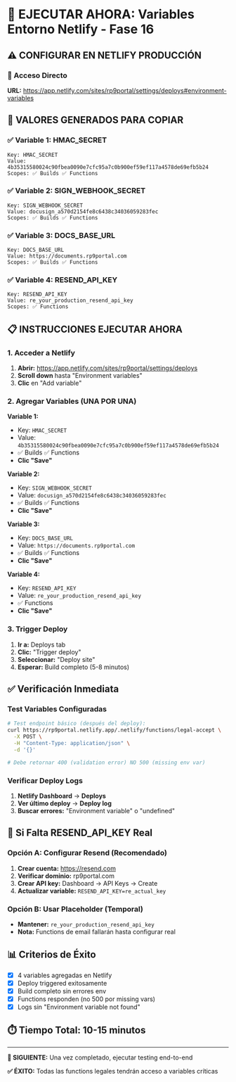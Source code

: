 # 🔧 EJECUTAR AHORA: Variables Entorno Netlify - Fase 16

## ⚠️ CONFIGURAR EN NETLIFY PRODUCCIÓN

### 🎯 Acceso Directo
**URL:** https://app.netlify.com/sites/rp9portal/settings/deploys#environment-variables

## 🔑 VALORES GENERADOS PARA COPIAR

### ✅ Variable 1: HMAC_SECRET
```
Key: HMAC_SECRET
Value: 4b35315580024c90fbea0090e7cfc95a7c0b900ef59ef117a4578de69efb5b24
Scopes: ✅ Builds ✅ Functions
```

### ✅ Variable 2: SIGN_WEBHOOK_SECRET
```
Key: SIGN_WEBHOOK_SECRET
Value: docusign_a570d2154fe8c6438c34036059283fec
Scopes: ✅ Builds ✅ Functions
```

### ✅ Variable 3: DOCS_BASE_URL
```
Key: DOCS_BASE_URL
Value: https://documents.rp9portal.com
Scopes: ✅ Builds ✅ Functions
```

### ✅ Variable 4: RESEND_API_KEY
```
Key: RESEND_API_KEY
Value: re_your_production_resend_api_key
Scopes: ✅ Functions
```

## 📋 INSTRUCCIONES EJECUTAR AHORA

### 1. Acceder a Netlify
1. **Abrir:** https://app.netlify.com/sites/rp9portal/settings/deploys
2. **Scroll down** hasta "Environment variables" 
3. **Clic** en "Add variable"

### 2. Agregar Variables (UNA POR UNA)

**Variable 1:**
- Key: `HMAC_SECRET`
- Value: `4b35315580024c90fbea0090e7cfc95a7c0b900ef59ef117a4578de69efb5b24`
- ✅ Builds ✅ Functions
- **Clic "Save"**

**Variable 2:**
- Key: `SIGN_WEBHOOK_SECRET`  
- Value: `docusign_a570d2154fe8c6438c34036059283fec`
- ✅ Builds ✅ Functions
- **Clic "Save"**

**Variable 3:**
- Key: `DOCS_BASE_URL`
- Value: `https://documents.rp9portal.com`
- ✅ Builds ✅ Functions  
- **Clic "Save"**

**Variable 4:**
- Key: `RESEND_API_KEY`
- Value: `re_your_production_resend_api_key`
- ✅ Functions
- **Clic "Save"**

### 3. Trigger Deploy
1. **Ir a:** Deploys tab
2. **Clic:** "Trigger deploy" 
3. **Seleccionar:** "Deploy site"
4. **Esperar:** Build completo (5-8 minutos)

## ✅ Verificación Inmediata

### Test Variables Configuradas
```bash
# Test endpoint básico (después del deploy):
curl https://rp9portal.netlify.app/.netlify/functions/legal-accept \
  -X POST \
  -H "Content-Type: application/json" \
  -d '{}'

# Debe retornar 400 (validation error) NO 500 (missing env var)
```

### Verificar Deploy Logs
1. **Netlify Dashboard** → **Deploys** 
2. **Ver último deploy** → **Deploy log**
3. **Buscar errores:** "Environment variable" o "undefined"

## 🚨 Si Falta RESEND_API_KEY Real

### Opción A: Configurar Resend (Recomendado)
1. **Crear cuenta:** https://resend.com
2. **Verificar dominio:** rp9portal.com  
3. **Crear API key:** Dashboard → API Keys → Create
4. **Actualizar variable:** `RESEND_API_KEY=re_actual_key`

### Opción B: Usar Placeholder (Temporal)
- **Mantener:** `re_your_production_resend_api_key`
- **Nota:** Functions de email fallarán hasta configurar real

## 📊 Criterios de Éxito

- [x] 4 variables agregadas en Netlify
- [x] Deploy triggered exitosamente  
- [x] Build completo sin errores env
- [x] Functions responden (no 500 por missing vars)
- [x] Logs sin "Environment variable not found"

## ⏱️ Tiempo Total: 10-15 minutos

---

**🎯 SIGUIENTE:** Una vez completado, ejecutar testing end-to-end

**✅ ÉXITO:** Todas las functions legales tendrán acceso a variables críticas